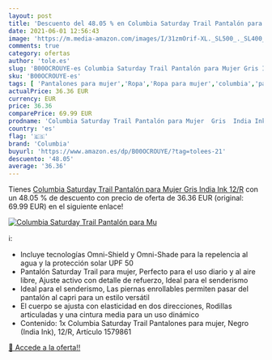 ```yaml
---
layout: post
title: 'Descuento del 48.05 % en Columbia Saturday Trail Pantalón para Mu'
date: 2021-06-01 12:56:43
image: 'https://m.media-amazon.com/images/I/31zmOrif-XL._SL500_._SL400_.jpg'
comments: true
category: ofertas
author: 'tole.es'
slug: 'B00OCROUYE-es Columbia Saturday Trail Pantalón para Mujer Gris India Ink...'
sku: 'B00OCROUYE-es'
tags: [ 'Pantalones para mujer','Ropa','Ropa para mujer','columbia','pantalón', ]
actualPrice: 36.36 EUR
currency: EUR
price: 36.36
comparePrice: 69.99 EUR
prodname: 'Columbia Saturday Trail Pantalón para Mujer  Gris  India Ink   12/R'
country: 'es'
flag: '🇪🇸'
brand: 'Columbia'
buyurl: 'https://www.amazon.es/dp/B00OCROUYE/?tag=tolees-21'
descuento: '48.05'
average: '36.36'
---
```


Tienes [Columbia Saturday Trail Pantalón para Mujer  Gris  India Ink   12/R](https://www.amazon.es/dp/B00OCROUYE/?tag=tolees-21) con un 48.05 % de descuento con precio de oferta de 36.36 EUR (original: 69.99 EUR) en el siguiente enlace!

[![Columbia Saturday Trail Pantalón para Mu](https://m.media-amazon.com/images/I/31zmOrif-XL._SL500_._SL400_.jpg)](https://www.amazon.es/dp/B00OCROUYE/?tag=tolees-21)

ℹ️:

- Incluye tecnologías Omni-Shield y Omni-Shade para la repelencia al agua y la protección solar UPF 50
- Pantalón Saturday Trail para mujer, Perfecto para el uso diario y al aire libre, Ajuste activo con detalle de refuerzo, Ideal para el senderismo
- Ideal para el senderismo, Las piernas enrollables permiten pasar del pantalón al capri para un estilo versátil
- El cuerpo se ajusta con elasticidad en dos direcciones, Rodillas articuladas y una cintura media para un uso dinámico
- Contenido: 1x Columbia Saturday Trail Pantalones para mujer, Negro (India Ink), 12/R, Artículo 1579861

[🛒 Accede a la oferta!!](https://www.amazon.es/dp/B00OCROUYE/?tag=tolees-21)
